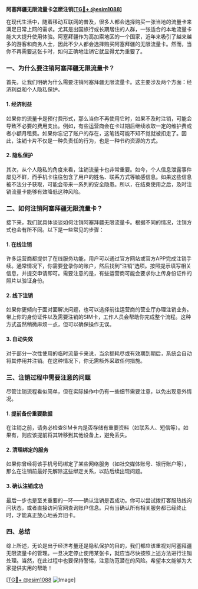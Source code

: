 **阿塞拜疆无限流量卡怎麽注销[[TG💪+ @esim1088](https://t.me/s/esim1088)]**

在现代生活中，随着移动互联网的普及，很多人都会选择购买一张当地的流量卡来满足日常上网的需求。尤其是出国旅行或长期居住的人群，一张适合的本地流量卡能大大提升使用体验。阿塞拜疆作为高加索地区的一个国家，近年来吸引了越来越多的游客和商务人士，因此不少人都会选择购买阿塞拜疆的无限流量卡。然而，当你不再需要这张卡时，如何正确地注销它就显得尤为重要了。

### 一、为什么要注销阿塞拜疆无限流量卡？

首先，让我们明确为什么需要注销阿塞拜疆无限流量卡。这主要涉及两个方面：经济利益和个人隐私保护。

#### 1. 经济利益

如果你的流量卡是预付费形式，那么当你不再使用它时，如果不及时注销，可能会导致不必要的费用支出。例如，有些运营商会在卡过期后继续收取一定的维护费或者小额月租费。如果你忘记了账户的存在，这笔钱可能不知不觉就被扣走了。因此，注销卡片不仅是一种负责任的行为，也是一种节约资源的方式。

#### 2. 隐私保护

其次，从个人隐私的角度来看，注销流量卡也非常重要。如今，个人信息泄露事件屡见不鲜，而手机卡往往包含了用户的姓名、联系方式等敏感信息。如果这些信息被不法分子获取，可能会带来一系列的安全隐患。所以，在结束使用之后，及时注销流量卡能够有效降低这种风险。

### 二、如何注销阿塞拜疆无限流量卡？

接下来，我们就具体谈谈如何注销阿塞拜疆无限流量卡。根据不同的情况，注销方式也会有所不同。以下是一些常见的步骤：

#### 1. 在线注销

许多运营商都提供了在线服务功能，用户可以通过官方网站或官方APP完成注销手续。通常情况下，你需要登录你的账户，然后找到“注销”选项。按照提示填写相关信息，并提交申请即可。需要注意的是，有些运营商可能会要求你上传身份证件的照片以验证身份。

#### 2. 线下注销

如果你更倾向于面对面解决问题，也可以选择前往运营商的营业厅办理注销业务。带上你的身份证件以及需要注销的SIM卡，工作人员会帮助你完成整个流程。这种方式虽然稍微麻烦一点，但可以确保操作无误。

#### 3. 自动失效

对于部分一次性使用的临时流量卡来说，当余额耗尽或有效期到期后，系统会自动将其停用并注销。在这种情况下，你无需额外采取任何措施。

### 三、注销过程中需要注意的问题

尽管注销流程看似简单，但在实际操作中仍有一些细节需要注意，以免出现意外情况。

#### 1. 提前备份重要数据

在注销之前，请务必检查SIM卡内是否存储有重要资料（如联系人、短信等）。如果有，则应该提前将其转移到其他设备上，避免丢失。

#### 2. 清理绑定的服务

如果你曾经将该手机号码绑定了某些网络服务（如社交媒体账号、银行账户等），那么在注销前最好先解除这些绑定关系，以防后续出现问题。

#### 3. 确认注销成功

最后一步也是至关重要的一环——确认注销是否成功。你可以尝试拨打客服热线询问状态，或者直接访问官网查询账户信息。只有当确认所有相关服务都已经终止时，才能真正放心地丢弃旧卡。

### 四、总结

综上所述，无论是出于经济考量还是隐私保护的目的，我们都应该重视对阿塞拜疆无限流量卡的管理。一旦决定停止使用某张卡，就应当尽快按照上述方法进行注销处理。当然，在此过程中也要保持警惕，注意防范潜在的风险。希望本文能够为大家提供实用的帮助！

[[TG💪+ @esim1088](https://t.me/s/esim1088) ![Image](https://i.postimg.cc/4NQfJmqS/Snipaste-2025-05-13-00-14-12.png)]